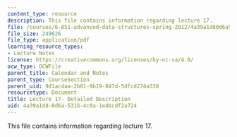 ```yaml
---
content_type: resource
description: This file contains information regarding lecture 17.
file: /courses/6-851-advanced-data-structures-spring-2012/4a39a1d80d6a531b4c0a1e4bcdf2a724_MIT6_851S12_Lecture17.pdf
file_size: 249626
file_type: application/pdf
learning_resource_types:
- Lecture Notes
license: https://creativecommons.org/licenses/by-nc-sa/4.0/
ocw_type: OCWFile
parent_title: Calendar and Notes
parent_type: CourseSection
parent_uid: 9d1ac4aa-2b01-9b19-847d-5dfcd274a338
resourcetype: Document
title: Lecture 17- Detailed Description
uid: 4a39a1d8-0d6a-531b-4c0a-1e4bcdf2a724
---
```

This file contains information regarding lecture 17.